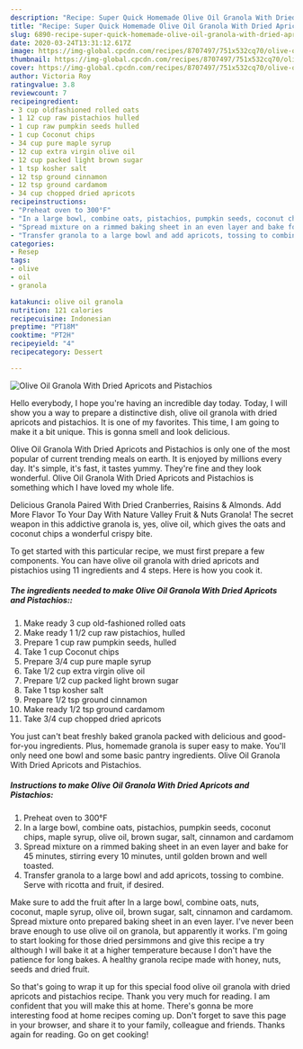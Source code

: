 ```yaml
---
description: "Recipe: Super Quick Homemade Olive Oil Granola With Dried Apricots and Pistachios"
title: "Recipe: Super Quick Homemade Olive Oil Granola With Dried Apricots and Pistachios"
slug: 6890-recipe-super-quick-homemade-olive-oil-granola-with-dried-apricots-and-pistachios
date: 2020-03-24T13:31:12.617Z
image: https://img-global.cpcdn.com/recipes/8707497/751x532cq70/olive-oil-granola-with-dried-apricots-and-pistachios-recipe-main-photo.jpg
thumbnail: https://img-global.cpcdn.com/recipes/8707497/751x532cq70/olive-oil-granola-with-dried-apricots-and-pistachios-recipe-main-photo.jpg
cover: https://img-global.cpcdn.com/recipes/8707497/751x532cq70/olive-oil-granola-with-dried-apricots-and-pistachios-recipe-main-photo.jpg
author: Victoria Roy
ratingvalue: 3.8
reviewcount: 7
recipeingredient:
- 3 cup oldfashioned rolled oats
- 1 12 cup raw pistachios hulled
- 1 cup raw pumpkin seeds hulled
- 1 cup Coconut chips
- 34 cup pure maple syrup
- 12 cup extra virgin olive oil
- 12 cup packed light brown sugar
- 1 tsp kosher salt
- 12 tsp ground cinnamon
- 12 tsp ground cardamom
- 34 cup chopped dried apricots
recipeinstructions:
- "Preheat oven to 300°F"
- "In a large bowl, combine oats, pistachios, pumpkin seeds, coconut chips, maple syrup, olive oil, brown sugar, salt, cinnamon and cardamom"
- "Spread mixture on a rimmed baking sheet in an even layer and bake for 45 minutes, stirring every 10 minutes, until golden brown and well toasted."
- "Transfer granola to a large bowl and add apricots, tossing to combine. Serve with ricotta and fruit, if desired."
categories:
- Resep
tags:
- olive
- oil
- granola

katakunci: olive oil granola
nutrition: 121 calories
recipecuisine: Indonesian
preptime: "PT18M"
cooktime: "PT2H"
recipeyield: "4"
recipecategory: Dessert

---
```



![Olive Oil Granola With Dried Apricots and Pistachios](https://img-global.cpcdn.com/recipes/8707497/751x532cq70/olive-oil-granola-with-dried-apricots-and-pistachios-recipe-main-photo.jpg)

Hello everybody, I hope you're having an incredible day today. Today, I will show you a way to prepare a distinctive dish, olive oil granola with dried apricots and pistachios. It is one of my favorites. This time, I am going to make it a bit unique. This is gonna smell and look delicious.

Olive Oil Granola With Dried Apricots and Pistachios is only one of the most popular of current trending meals on earth. It is enjoyed by millions every day. It's simple, it's fast, it tastes yummy. They're fine and they look wonderful. Olive Oil Granola With Dried Apricots and Pistachios is something which I have loved my whole life.

Delicious Granola Paired With Dried Cranberries, Raisins &amp; Almonds. Add More Flavor To Your Day With Nature Valley Fruit &amp; Nuts Granola! The secret weapon in this addictive granola is, yes, olive oil, which gives the oats and coconut chips a wonderful crispy bite.


To get started with this particular recipe, we must first prepare a few components. You can have olive oil granola with dried apricots and pistachios using 11 ingredients and 4 steps. Here is how you cook it.

##### The ingredients needed to make Olive Oil Granola With Dried Apricots and Pistachios::

1. Make ready 3 cup old-fashioned rolled oats
1. Make ready 1 1/2 cup raw pistachios, hulled
1. Prepare 1 cup raw pumpkin seeds, hulled
1. Take 1 cup Coconut chips
1. Prepare 3/4 cup pure maple syrup
1. Take 1/2 cup extra virgin olive oil
1. Prepare 1/2 cup packed light brown sugar
1. Take 1 tsp kosher salt
1. Prepare 1/2 tsp ground cinnamon
1. Make ready 1/2 tsp ground cardamom
1. Take 3/4 cup chopped dried apricots


You just can&#39;t beat freshly baked granola packed with delicious and good-for-you ingredients. Plus, homemade granola is super easy to make. You&#39;ll only need one bowl and some basic pantry ingredients. Olive Oil Granola With Dried Apricots and Pistachios. 

##### Instructions to make Olive Oil Granola With Dried Apricots and Pistachios:

1. Preheat oven to 300°F
1. In a large bowl, combine oats, pistachios, pumpkin seeds, coconut chips, maple syrup, olive oil, brown sugar, salt, cinnamon and cardamom
1. Spread mixture on a rimmed baking sheet in an even layer and bake for 45 minutes, stirring every 10 minutes, until golden brown and well toasted.
1. Transfer granola to a large bowl and add apricots, tossing to combine. Serve with ricotta and fruit, if desired.


Make sure to add the fruit after In a large bowl, combine oats, nuts, coconut, maple syrup, olive oil, brown sugar, salt, cinnamon and cardamom. Spread mixture onto prepared baking sheet in an even layer. I&#39;ve never been brave enough to use olive oil on granola, but apparently it works. I&#39;m going to start looking for those dried persimmons and give this recipe a try although I will bake it at a higher temperature because I don&#39;t have the patience for long bakes. A healthy granola recipe made with honey, nuts, seeds and dried fruit. 

So that's going to wrap it up for this special food olive oil granola with dried apricots and pistachios recipe. Thank you very much for reading. I am confident that you will make this at home. There's gonna be more interesting food at home recipes coming up. Don't forget to save this page in your browser, and share it to your family, colleague and friends. Thanks again for reading. Go on get cooking!
